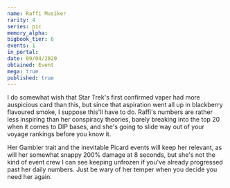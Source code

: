 ```yaml
---
name: Raffi Musiker
rarity: 4
series: pic
memory_alpha:
bigbook_tier: 6
events: 1
in_portal:
date: 09/04/2020
obtained: Event
mega: true
published: true
---
```


I do somewhat wish that Star Trek's first confirmed vaper had more auspicious card than this, but since that aspiration went all up in blackberry flavoured smoke, I suppose this'll have to do. Raffi's numbers are rather less inspiring than her conspiracy theories, barely breaking into the top 20 when it comes to DIP bases, and she's going to slide way out of your voyage rankings before you know it. 

Her Gambler trait and the inevitable Picard events will keep her relevant, as will her somewhat snappy 200% damage at 8 seconds, but she's not the kind of event crew I can see keeping unfrozen if you've already progressed past her daily numbers. Just be wary of her temper when you decide you need her again.
